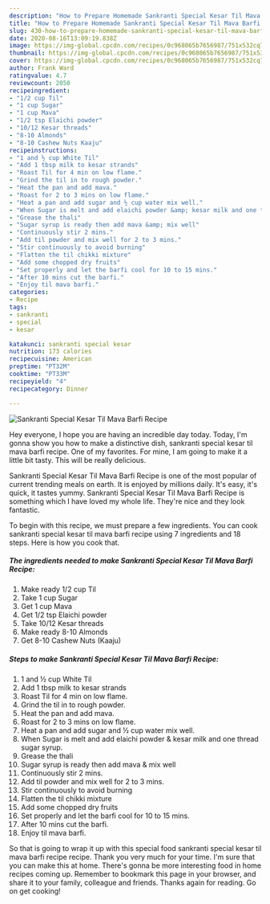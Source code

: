```yaml
---
description: "How to Prepare Homemade Sankranti Special Kesar Til Mava Barfi Recipe"
title: "How to Prepare Homemade Sankranti Special Kesar Til Mava Barfi Recipe"
slug: 430-how-to-prepare-homemade-sankranti-special-kesar-til-mava-barfi-recipe
date: 2020-08-16T13:09:19.838Z
image: https://img-global.cpcdn.com/recipes/0c968065b7656987/751x532cq70/sankranti-special-kesar-til-mava-barfi-recipe-recipe-main-photo.jpg
thumbnail: https://img-global.cpcdn.com/recipes/0c968065b7656987/751x532cq70/sankranti-special-kesar-til-mava-barfi-recipe-recipe-main-photo.jpg
cover: https://img-global.cpcdn.com/recipes/0c968065b7656987/751x532cq70/sankranti-special-kesar-til-mava-barfi-recipe-recipe-main-photo.jpg
author: Frank Ward
ratingvalue: 4.7
reviewcount: 2050
recipeingredient:
- "1/2 cup Til"
- "1 cup Sugar"
- "1 cup Mava"
- "1/2 tsp Elaichi powder"
- "10/12 Kesar threads"
- "8-10 Almonds"
- "8-10 Cashew Nuts Kaaju"
recipeinstructions:
- "1 and ½ cup White Til"
- "Add 1 tbsp milk to kesar strands"
- "Roast Til for 4 min on low flame."
- "Grind the til in to rough powder."
- "Heat the pan and add mava."
- "Roast for 2 to 3 mins on low flame."
- "Heat a pan and add sugar and ½ cup water mix well."
- "When Sugar is melt and add elaichi powder &amp; kesar milk and one thread sugar syrup."
- "Grease the thali"
- "Sugar syrup is ready then add mava &amp; mix well"
- "Continuously stir 2 mins."
- "Add til powder and mix well for 2 to 3 mins."
- "Stir continuously to avoid burning"
- "Flatten the til chikki mixture"
- "Add some chopped dry fruits"
- "Set properly and let the barfi cool for 10 to 15 mins."
- "After 10 mins cut the barfi."
- "Enjoy til mava barfi."
categories:
- Recipe
tags:
- sankranti
- special
- kesar

katakunci: sankranti special kesar 
nutrition: 173 calories
recipecuisine: American
preptime: "PT32M"
cooktime: "PT33M"
recipeyield: "4"
recipecategory: Dinner

---
```



![Sankranti Special Kesar Til Mava Barfi Recipe](https://img-global.cpcdn.com/recipes/0c968065b7656987/751x532cq70/sankranti-special-kesar-til-mava-barfi-recipe-recipe-main-photo.jpg)

Hey everyone, I hope you are having an incredible day today. Today, I'm gonna show you how to make a distinctive dish, sankranti special kesar til mava barfi recipe. One of my favorites. For mine, I am going to make it a little bit tasty. This will be really delicious.



Sankranti Special Kesar Til Mava Barfi Recipe is one of the most popular of current trending meals on earth. It is enjoyed by millions daily. It's easy, it's quick, it tastes yummy. Sankranti Special Kesar Til Mava Barfi Recipe is something which I have loved my whole life. They're nice and they look fantastic.


To begin with this recipe, we must prepare a few ingredients. You can cook sankranti special kesar til mava barfi recipe using 7 ingredients and 18 steps. Here is how you cook that.

<!--inarticleads1-->

##### The ingredients needed to make Sankranti Special Kesar Til Mava Barfi Recipe:

1. Make ready 1/2 cup Til
1. Take 1 cup Sugar
1. Get 1 cup Mava
1. Get 1/2 tsp Elaichi powder
1. Take 10/12 Kesar threads
1. Make ready 8-10 Almonds
1. Get 8-10 Cashew Nuts (Kaaju)




<!--inarticleads2-->

##### Steps to make Sankranti Special Kesar Til Mava Barfi Recipe:

1. 1 and ½ cup White Til
1. Add 1 tbsp milk to kesar strands
1. Roast Til for 4 min on low flame.
1. Grind the til in to rough powder.
1. Heat the pan and add mava.
1. Roast for 2 to 3 mins on low flame.
1. Heat a pan and add sugar and ½ cup water mix well.
1. When Sugar is melt and add elaichi powder &amp; kesar milk and one thread sugar syrup.
1. Grease the thali
1. Sugar syrup is ready then add mava &amp; mix well
1. Continuously stir 2 mins.
1. Add til powder and mix well for 2 to 3 mins.
1. Stir continuously to avoid burning
1. Flatten the til chikki mixture
1. Add some chopped dry fruits
1. Set properly and let the barfi cool for 10 to 15 mins.
1. After 10 mins cut the barfi.
1. Enjoy til mava barfi.




So that is going to wrap it up with this special food sankranti special kesar til mava barfi recipe recipe. Thank you very much for your time. I'm sure that you can make this at home. There's gonna be more interesting food in home recipes coming up. Remember to bookmark this page in your browser, and share it to your family, colleague and friends. Thanks again for reading. Go on get cooking!
